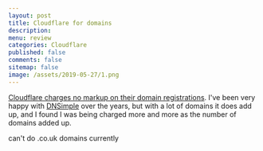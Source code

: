 ```yaml
---
layout: post
title: Cloudflare for domains 
description: 
menu: review
categories: Cloudflare
published: false 
comments: false
sitemap: false
image: /assets/2019-05-27/1.png
---
```


[Cloudflare charges no markup on their domain registrations](https://developers.cloudflare.com/registrar/about/). I've been very happy with [DNSimple](https://dnsimple.com) over the years, but with a lot of domains it does add up, and I found I was being charged more and more as the number of domains added up.


can't do .co.uk domains currently







